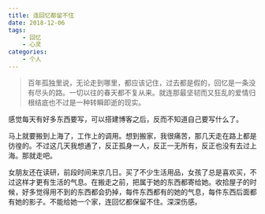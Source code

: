 ```yaml
---
title: 连回忆都留不住
date: 2018-12-06
tags:
	- 回忆
	- 心灵
categories:
	- 个人
---
```


> 百年孤独里说，无论走到哪里，都应该记住，过去都是假的，回忆是一条没有尽头的路。一切以往的春天都不复从来。就连那最坚韧而又狂乱的爱情归根结底也不过是一种转瞬即逝的现实。

感觉每天有好多东西要写，可以搭建博客之后，反而不知道自己要写什么了。

马上就要搬到上海了，工作上的调用。想到搬家，我很痛苦，那几天走在路上都是彷徨的。不过这几天我想通了，反正孤身一人，反正一无所有，反正也没有去过上海。那就走吧。

女朋友还在读研，前段时间来京几日。买了不少生活用品，女孩了总是喜欢买，不过这样才更有生活的气息。在搬走之前，把属于她的东西都寄给她。收拾屋子的时候，好多觉得用不到的东西都会扔掉，每件东西都有的她的气息，每件东西后面都有她的影子。不能给她一个家，连回忆都保留不住。深深伤感。
